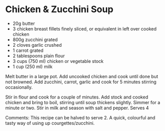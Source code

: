 # Chicken & Zucchini Soup

* 20g butter
* 3 chicken breast fillets finely sliced, or equivalent in left over cooked chicken 
* 800g zucchini grated
* 2 cloves garlic crushed
* 1 carrot grated
* 2 tablespoons plain flour
* 3 cups (750 ml) chicken or vegetable stock
* 1 cup (250 ml) milk

Melt butter in a large pot.  Add uncooked chicken and cook until done but not browned. Add zucchini, carrot, garlic and cook for 5 minutes stirring occasionally.

Stir in flour and cook for a couple of  minutes.  Add stock and cooked chicken and bring to boil, stirring until soup thickens slightly. Simmer for a minute or two.  Stir in milk and season with salt and pepper.  Serves 4

Comments: This recipe can be halved to serve 2. A quick, colourful and tasty way of using up courgettes/zucchini.

